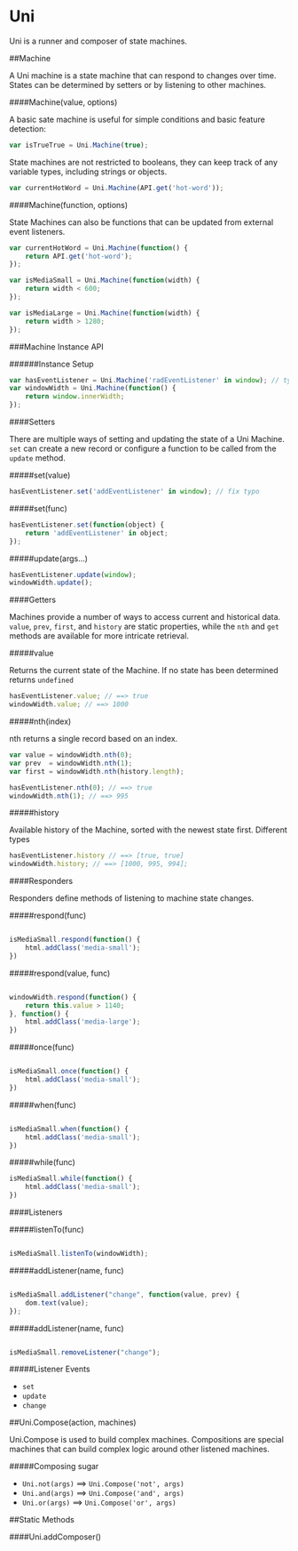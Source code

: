 Uni
===

Uni is a runner and composer of state machines.  

##Machine

A Uni machine is a state machine that can respond to changes over time.  States can be determined by setters or by listening to other machines.

####Machine(value, options)

A basic sate machine is useful for simple conditions and basic feature detection:

```js
var isTrueTrue = Uni.Machine(true);
```

State machines are not restricted to booleans, they can keep track of any variable types, including strings or objects.

```js
var currentHotWord = Uni.Machine(API.get('hot-word'));
```

####Machine(function, options)

State Machines can also be functions that can be updated from external event listeners.  

```js
var currentHotWord = Uni.Machine(function() {
    return API.get('hot-word'); 
});

var isMediaSmall = Uni.Machine(function(width) {
    return width < 600;
});

var isMediaLarge = Uni.Machine(function(width) {
    return width > 1280;
});
```

###Machine Instance API

######Instance Setup

```js
var hasEventListener = Uni.Machine('radEventListener' in window); // typo!
var windowWidth = Uni.Machine(function() {
    return window.innerWidth;
});
```

####Setters

There are multiple ways of setting and updating the state of a Uni Machine.  `set` can create a new record or configure a function to be called from the `update` method.

#####set(value)

```js
hasEventListener.set('addEventListener' in window); // fix typo
```

#####set(func)

```js
hasEventListener.set(function(object) {
    return 'addEventListener' in object;
});
```

#####update(args...)

```js
hasEventListener.update(window);
windowWidth.update();
```

####Getters

Machines provide a number of ways to access current and historical data.  `value`, `prev`, `first`, and `history` are static properties, while the `nth` and `get` methods are available for more intricate retrieval.

#####value

Returns the current state of the Machine.  If no state has been determined returns `undefined`

```js
hasEventListener.value; // ==> true
windowWidth.value; // ==> 1000
```

#####nth(index)

nth returns a single record based on an index.

```js
var value = windowWidth.nth(0);
var prev  = windowWidth.nth(1);
var first = windowWidth.nth(history.length);
```

```js
hasEventListener.nth(0); // ==> true
windowWidth.nth(1); // ==> 995
```

#####history

Available history of the Machine, sorted with the newest state first.  Different types 

```js
hasEventListener.history // ==> [true, true]
windowWidth.history; // ==> [1000, 995, 994];
```

####Responders

Responders define methods of listening to machine state changes.

#####respond(func)

```js

isMediaSmall.respond(function() {
    html.addClass('media-small');
})
```


#####respond(value, func)

```js

windowWidth.respond(function() {
    return this.value > 1140;    
}, function() {
    html.addClass('media-large');
})
```

#####once(func)

```js

isMediaSmall.once(function() {
    html.addClass('media-small');
})
```

#####when(func)

```js

isMediaSmall.when(function() {
    html.addClass('media-small');
})
```

#####while(func)

```js
isMediaSmall.while(function() {
    html.addClass('media-small');
})
```


####Listeners

#####listenTo(func)

```js

isMediaSmall.listenTo(windowWidth);
```

#####addListener(name, func)

```js

isMediaSmall.addListener("change", function(value, prev) {
    dom.text(value);
});
```


#####addListener(name, func)

```js

isMediaSmall.removeListener("change");
```

#####Listener Events

- `set`
- `update`
- `change`


##Uni.Compose(action, machines)

Uni.Compose is used to build complex machines.  Compositions are special machines that can build complex logic around other listened machines.

#####Composing sugar

- `Uni.not(args)` ==> `Uni.Compose('not', args)`
- `Uni.and(args)` ==> `Uni.Compose('and', args)`
- `Uni.or(args)` ==> `Uni.Compose('or', args)`



##Static Methods

####Uni.addComposer()